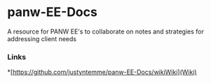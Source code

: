 # panw-EE-Docs
A resource for PANW EE's to collaborate on notes and strategies for addressing client needs



### Links
*[https://github.com/justyntemme/panw-EE-Docs/wikiWiki](Wiki)
